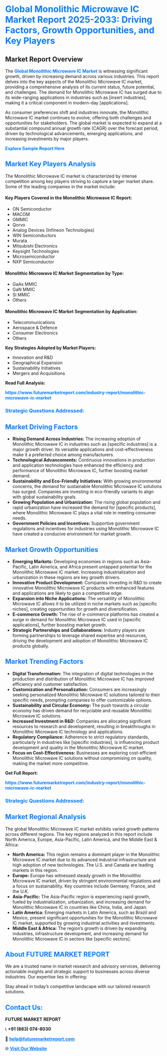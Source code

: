 <h1 style="color: #007BFF;">Global Monolithic Microwave IC Market Report 2025-2033: Driving Factors, Growth Opportunities, and Key Players</h1>

<section id="overview">
<h2>Market Report Overview</h2>
<p>The <a href="https://www.futuremarketreport.com/industry-report/monolithic-microwave-ic-market" style="color: #007BFF; text-decoration: none;"><strong>Global Monolithic Microwave IC Market</strong></a> is witnessing significant growth, driven by increasing demand across various industries. This report delves into the key aspects of the Monolithic Microwave IC market, providing a comprehensive analysis of its current status, future potential, and challenges. The demand for Monolithic Microwave IC has surged due to its wide-ranging applications in industries such as [insert industries], making it a critical component in modern-day [applications].</p>
<p>As consumer preferences shift and industries innovate, the Monolithic Microwave IC market continues to evolve, offering both challenges and opportunities for stakeholders. The global market is expected to expand at a substantial compound annual growth rate (CAGR) over the forecast period, driven by technological advancements, emerging applications, and increasing investments by major players.</p>
</section>

<section id="overview">
<p><a href="https://www.futuremarketreport.com/request-sample/reportId=90326" style="color: #007BFF; text-decoration: none;"><strong>Explore Sample Report Here</strong></a></p>
</section>

<section id="key-players">
<h2 style="color: #007BFF;">Market Key Players Analysis</h2>
<p>The Monolithic Microwave IC market is characterized by intense competition among key players striving to capture a larger market share. Some of the leading companies in the market include:</p>
<h4>Key Players Covered in the Monolithic Microwave IC Report:</h4>
<ul><li>ON Semiconductor</li><li>MACOM</li><li>OMMIC</li><li>Qorvo</li><li>Analog Devices (Infineon Technologies)</li><li>WIN Semiconductors</li><li>Murata</li><li>Mitsubishi Electronics</li><li>Keysight Technologies</li><li>Microsemiconductor</li><li>NXP Semiconductor</li></ul>
<h4>Monolithic Microwave IC Market Segmentation by Type:</h4>
<ul><li>GaAs MMIC</li><li>GaN MMIC</li><li>Si MMIC</li><li>Others</li></ul>

<h4>Monolithic Microwave IC Market Segmentation by Application:</h4>
<ul><li>Telecommunications</li><li>Aerospace &amp; Defence</li><li>Consumer Electronics</li><li>Others</li></ul>
<p><strong>Key Strategies Adopted by Market Players:</strong></p>
<ul>
<li>Innovation and R&D</li>
<li>Geographical Expansion</li>
<li>Sustainability Initiatives</li>
<li>Mergers and Acquisitions</li>
</ul>
</section>

<section>
<p><strong>Read Full Analysis: </strong></p><a href="https://www.futuremarketreport.com/industry-report/monolithic-microwave-ic-market" style="color: #007BFF; text-decoration: none;"><strong>https://www.futuremarketreport.com/industry-report/monolithic-microwave-ic-market</strong></a>
<h3 style="color: #007BFF;">Strategic Questions Addressed:</h3>
</section>

<section id="driving-factors">
<h2 style="color: #007BFF;">Market Driving Factors</h2>
<ul>
<li><strong>Rising Demand Across Industries:</strong> The increasing adoption of Monolithic Microwave IC in industries such as [specific industries] is a major growth driver. Its versatile applications and cost-effectiveness make it a preferred choice among manufacturers.</li>
<li><strong>Technological Advancements:</strong> Continuous innovations in production and application technologies have enhanced the efficiency and performance of Monolithic Microwave IC, further boosting market demand.</li>
<li><strong>Sustainability and Eco-Friendly Initiatives:</strong> With growing environmental concerns, the demand for sustainable Monolithic Microwave IC solutions has surged. Companies are investing in eco-friendly variants to align with global sustainability goals.</li>
<li><strong>Growing Population and Urbanization:</strong> The rising global population and rapid urbanization have increased the demand for [specific products], where Monolithic Microwave IC plays a vital role in meeting consumer needs.</li>
<li><strong>Government Policies and Incentives:</strong> Supportive government regulations and incentives for industries using Monolithic Microwave IC have created a conducive environment for market growth.</li>
</ul>
</section>

<section id="growth-opportunities">
<h2 style="color: #007BFF;">Market Growth Opportunities</h2>
<ul>
<li><strong>Emerging Markets:</strong> Developing economies in regions such as Asia-Pacific, Latin America, and Africa present untapped potential for the Monolithic Microwave IC market. Increasing industrialization and urbanization in these regions are key growth drivers.</li>
<li><strong>Innovative Product Development:</strong> Companies investing in R&D to create innovative Monolithic Microwave IC products with enhanced features and applications are likely to gain a competitive edge.</li>
<li><strong>Expansion into Niche Applications:</strong> The versatility of Monolithic Microwave IC allows it to be utilized in niche markets such as [specific niches], creating opportunities for growth and diversification.</li>
<li><strong>E-commerce Growth:</strong> The rise of e-commerce platforms has created a surge in demand for Monolithic Microwave IC used in [specific applications], further boosting market growth.</li>
<li><strong>Strategic Partnerships and Collaborations:</strong> Industry players are forming partnerships to leverage shared expertise and resources, driving the development and adoption of Monolithic Microwave IC products globally.</li>
</ul>
</section>

<section id="trending-factors">
<h2 style="color: #007BFF;">Market Trending Factors</h2>
<ul>
<li><strong>Digital Transformation:</strong> The integration of digital technologies in the production and distribution of Monolithic Microwave IC has improved efficiency and customer satisfaction.</li>
<li><strong>Customization and Personalization:</strong> Consumers are increasingly seeking personalized Monolithic Microwave IC solutions tailored to their specific needs, prompting companies to offer customizable options.</li>
<li><strong>Sustainability and Circular Economy:</strong> The push towards a circular economy has driven demand for recyclable and reusable Monolithic Microwave IC solutions.</li>
<li><strong>Increased Investment in R&D:</strong> Companies are allocating significant resources to research and development, resulting in breakthroughs in Monolithic Microwave IC technology and applications.</li>
<li><strong>Regulatory Compliance:</strong> Adherence to strict regulatory standards, particularly in industries like [specific industries], is influencing product development and quality in the Monolithic Microwave IC market.</li>
<li><strong>Focus on Cost-Effectiveness:</strong> Businesses are exploring cost-efficient Monolithic Microwave IC solutions without compromising on quality, making the market more competitive.</li>
</ul>
</section>

<section>
<p><strong>Get Full Report: </strong></p><a href="https://www.futuremarketreport.com/industry-report/monolithic-microwave-ic-market" style="color: #007BFF; text-decoration: none;"><strong>https://www.futuremarketreport.com/industry-report/monolithic-microwave-ic-market</strong></a>
<h3 style="color: #007BFF;">Strategic Questions Addressed:</h3>
</section>


<section id="regional-analysis">
<h2 style="color: #007BFF;">Market Regional Analysis</h2>
<p>The global Monolithic Microwave IC market exhibits varied growth patterns across different regions. The key regions analyzed in this report include North America, Europe, Asia-Pacific, Latin America, and the Middle East & Africa:</p>
<ul>
<li><strong>North America:</strong> This region remains a dominant player in the Monolithic Microwave IC market due to its advanced industrial infrastructure and high adoption of new technologies. The U.S. and Canada are leading markets in this region.</li>
<li><strong>Europe:</strong> Europe has witnessed steady growth in the Monolithic Microwave IC market, driven by stringent environmental regulations and a focus on sustainability. Key countries include Germany, France, and the U.K.</li>
<li><strong>Asia-Pacific:</strong> The Asia-Pacific region is experiencing rapid growth, fueled by industrialization, urbanization, and increasing demand for Monolithic Microwave IC in countries like China, India, and Japan.</li>
<li><strong>Latin America:</strong> Emerging markets in Latin America, such as Brazil and Mexico, present significant opportunities for the Monolithic Microwave IC market, supported by growing industrial activities and investments.</li>
<li><strong>Middle East & Africa:</strong> The region’s growth is driven by expanding industries, infrastructure development, and increasing demand for Monolithic Microwave IC in sectors like [specific sectors].</li>
</ul>
</section>

<footer>
<h2 style="color: #007BFF;">About FUTURE MARKET REPORT</h2>
<p>We are a trusted name in market research and advisory services, delivering actionable insights and strategic support to businesses across diverse industries. Our expertise lies in offering:</p>

<p>Stay ahead in today’s competitive landscape with our tailored research solutions.</p>

<h2 style="color: #007BFF;">Contact Us:</h2>
<p><strong>FUTURE MARKET REPORT</strong></p>
<p>📞 <strong>+91 (883) 074-8030</strong></p>
<p>📧 <strong><a href="mailto:help@futuremarketreport.com" style="color: #007BFF;">help@futuremarketreport.com</a></strong></p>
<p>🌐 <strong><a href="https://www.futuremarketreport.com/" style="color: #007BFF;">Visit Our Website</a></strong></p>
</footer>